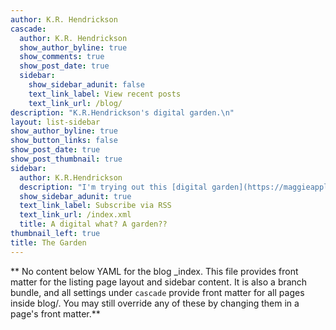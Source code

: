 ```yaml
---
author: K.R. Hendrickson
cascade:
  author: K.R. Hendrickson
  show_author_byline: true
  show_comments: true
  show_post_date: true
  sidebar:
    show_sidebar_adunit: false
    text_link_label: View recent posts
    text_link_url: /blog/
description: "K.R.Hendrickson's digital garden.\n"
layout: list-sidebar
show_author_byline: true
show_button_links: false
show_post_date: true
show_post_thumbnail: true
sidebar:
  author: K.R.Hendrickson
  description: "I'm trying out this [digital garden](https://maggieappleton.com/garden-history) thing - which I stumbled upon while researching building a website through Hugo and Wowchemy. It's a place to cultivate my thoughts and interests into semi-coherent notes and essays. It's meant for sharing but not as polished as what we might call a blog. \n \n Lots of growing, occasional pruning (so many garden-related puns left to uncover). "
  show_sidebar_adunit: true
  text_link_label: Subscribe via RSS
  text_link_url: /index.xml
  title: A digital what? A garden??
thumbnail_left: true
title: The Garden
---
```


** No content below YAML for the blog _index. This file provides front matter for the listing page layout and sidebar content. It is also a branch bundle, and all settings under `cascade` provide front matter for all pages inside blog/. You may still override any of these by changing them in a page's front matter.**
